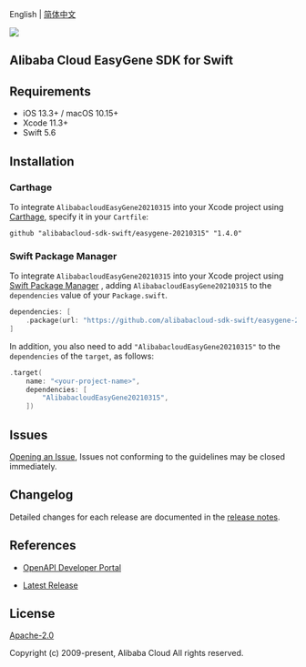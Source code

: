 English | [简体中文](README-CN.md)

![](https://aliyunsdk-pages.alicdn.com/icons/AlibabaCloud.svg)

## Alibaba Cloud EasyGene SDK for Swift

## Requirements

- iOS 13.3+ / macOS 10.15+
- Xcode 11.3+
- Swift 5.6

## Installation

### Carthage

To integrate `AlibabacloudEasyGene20210315` into your Xcode project using [Carthage](https://github.com/Carthage/Carthage), specify it in your `Cartfile`:

```ogdl
github "alibabacloud-sdk-swift/easygene-20210315" "1.4.0"
```

### Swift Package Manager

To integrate `AlibabacloudEasyGene20210315` into your Xcode project using [Swift Package Manager](https://swift.org/package-manager/) , adding `AlibabacloudEasyGene20210315` to the `dependencies` value of your `Package.swift`.

```swift
dependencies: [
    .package(url: "https://github.com/alibabacloud-sdk-swift/easygene-20210315.git", from: "1.4.0")
]
```

In addition, you also need to add `"AlibabacloudEasyGene20210315"` to the `dependencies` of the `target`, as follows:

```swift
.target(
    name: "<your-project-name>",
    dependencies: [
        "AlibabacloudEasyGene20210315",
    ])
```

## Issues

[Opening an Issue](https://github.com/alibabacloud-sdk-swift/easygene-20210315/issues/new), Issues not conforming to the guidelines may be closed immediately.

## Changelog

Detailed changes for each release are documented in the [release notes](./ChangeLog.txt).

## References

* [OpenAPI Developer Portal](https://next.api.alibabacloud.com/home)
- [Latest Release](https://github.com/alibabacloud-sdk-swift/easygene-20210315)

## License

[Apache-2.0](http://www.apache.org/licenses/LICENSE-2.0)

Copyright (c) 2009-present, Alibaba Cloud All rights reserved.
